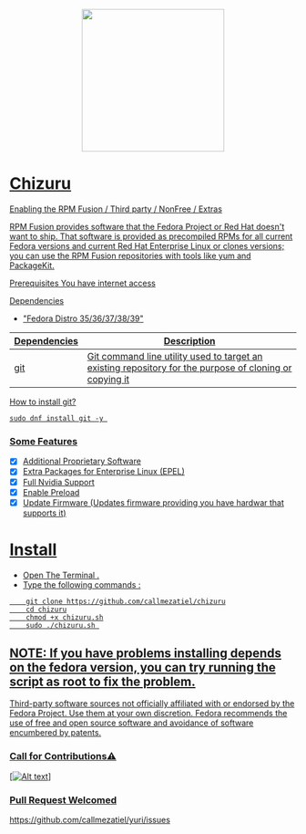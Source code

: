 

<h1 align="center">
  <br>
 <a href="https://github.com/callmezatiel"><img src="https://i.postimg.cc/QdfKQcBh/yuri-icon.png" width=250 height=250 
  <br>
</h1>


# Chizuru
Enabling the RPM Fusion / Third party / NonFree / Extras 


RPM Fusion provides software that the Fedora Project or Red Hat doesn't want to ship. That software is provided as precompiled RPMs for all current Fedora versions and current Red Hat Enterprise Linux or clones versions; you can use the RPM Fusion repositories with tools like yum and PackageKit.


Prerequisites
You have internet access

Dependencies

* "Fedora Distro 35/36/37/38/39"


| Dependencies| Description |
| ------ | ------ |
| git |  Git command line utility used to target an existing repository for the purpose of cloning or copying it |

How to install git?

``` 
sudo dnf install git -y 

```

### Some Features

- [x]  Additional Proprietary Software
- [x]  Extra Packages for Enterprise Linux (EPEL)
- [x]  Full Nvidia Support
- [x]  Enable Preload
- [x]  Update Firmware (Updates firmware providing you have hardwar that supports it)

# Install

* Open The Terminal .
* Type the following commands :

```
    git clone https://github.com/callmezatiel/chizuru
    cd chizuru
    chmod +x chizuru.sh
    sudo ./chizuru.sh 
```

## NOTE: If you have problems installing depends on the fedora version, you can try running the script as root to fix the problem.

Third-party software sources not officially affiliated with or endorsed by the Fedora Project. Use them at your own discretion. Fedora recommends the use of free and open source software and avoidance of software encumbered by patents.

### Call for Contributions⚠️



[![Alt text](https://i.postimg.cc/j2rRKKKj/Fedora-38-2023-03-26-08-08-26.png)]


### Pull Request Welcomed
https://github.com/callmezatiel/yuri/issues
